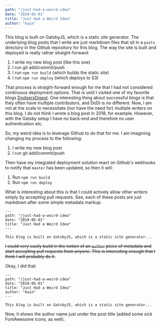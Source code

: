 ```yaml
---
path: "/just-had-a-weird-idea"
date: "2019-05-01"
title: "Just Had a Weird Idea"
author: "kain"
---
```


This blog is built on GatsbyJS, which is a static site generator. The underlying blog posts that I write are just markdown files that sit in a `posts` directory in the Github repository for this blog. The way the site is built and deployed is really rather straight-forward:

1. I write my new blog post (like this one)
2. I run git add/commit/push
3. I run `npm run build` (which builds the static site)
4. I run `npm run deploy` (which deploys to S3)

That process is straight-forward enough for me that I had not considered continuous deployment options. That is until I visited one of my favorite blogs [DodgersDigest](http://dodgersdigest.com/). One interesting thing about successful blogs is that they often have multiple contributors, and DoDi is no different. Now, I am not at the scale to necessitate (nor have the need for) multiple writers on this blog. I do not think I wrote a blog post in 2018, for example. However, with the Gatsby setup I have no back-end and therefore no user authentication etc.

So, my weird idea is to leverage Github to do that for me. I am imagining changing my process to the following:

1. I write my new blog post
2. I run git add/commit/push

Then have my integrated deployment solution react on Github's webhooks to notify that `master` has been updated, so then it will:

1. Run `npm run build`
2. Run `npm run deploy`

What is interesting about this is that I could actively allow other writers simply by accepting pull requests. See, each of these posts are just markdown after some simple metadata markup:

```
---
path: "/just-had-a-weird-idea"
date: "2019-05-01"
title: "Just Had a Weird Idea"
---

This blog is built on GatsbyJS, which is a static site generator...
```

~~I could very easily build in the notion of an `author` piece of metadata and start accepting pull requests from anyone. This is interesting enough that I think I will probably do it.~~

Okay, I did that:

```
---
path: "/just-had-a-weird-idea"
date: "2019-05-01"
title: "Just Had a Weird Idea"
author: "kain"
---

This blog is built on GatsbyJS, which is a static site generator...
```

Now, it shows the author name just under the post title (added some _sick_ FontAwesome icons, as well).
